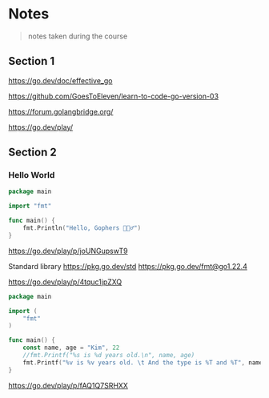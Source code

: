 # Notes

> notes taken during the course

## Section 1

https://go.dev/doc/effective_go

https://github.com/GoesToEleven/learn-to-code-go-version-03

https://forum.golangbridge.org/

https://go.dev/play/

## Section 2

### Hello World

```go
package main

import "fmt"

func main() {
	fmt.Println("Hello, Gophers 🚀🧙‍♂️")
}
```

https://go.dev/play/p/joUNGupswT9


Standard library
https://pkg.go.dev/std
https://pkg.go.dev/fmt@go1.22.4

https://go.dev/play/p/4tquc1jpZXQ

```go
package main

import (
	"fmt"
)

func main() {
	const name, age = "Kim", 22
	//fmt.Printf("%s is %d years old.\n", name, age)
	fmt.Printf("%v is %v years old. \t And the type is %T and %T", name, age, name, age)
}
```
https://go.dev/play/p/fAQ1Q7SRHXX
